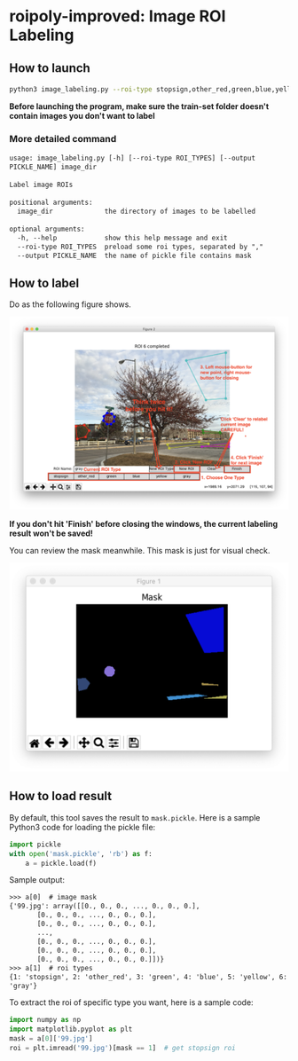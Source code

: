 # roipoly-improved: Image ROI Labeling

## How to launch

```bash
python3 image_labeling.py --roi-type stopsign,other_red,green,blue,yellow,gray,white [path to your dataset]
```

**Before launching the program, make sure the train-set folder doesn't contain images you don't want to label**

### More detailed command

```
usage: image_labeling.py [-h] [--roi-type ROI_TYPES] [--output PICKLE_NAME] image_dir

Label image ROIs

positional arguments:
  image_dir             the directory of images to be labelled

optional arguments:
  -h, --help            show this help message and exit
  --roi-type ROI_TYPES  preload some roi types, separated by ","
  --output PICKLE_NAME  the name of pickle file contains mask

```

## How to label

Do as the following figure shows.

![](usage-1.png)

**If you don't hit 'Finish' before closing the windows, the current labeling result won't be saved!**

You can review the mask meanwhile. This mask is just for visual check.

![](usage-2.png)

## How to load result

By default, this tool saves the result to `mask.pickle`. Here is a sample Python3 code for loading the pickle file:

```python
import pickle
with open('mask.pickle', 'rb') as f:
    a = pickle.load(f)
```

Sample output:
```
>>> a[0]  # image mask 
{'99.jpg': array([[0., 0., 0., ..., 0., 0., 0.],
       [0., 0., 0., ..., 0., 0., 0.],
       [0., 0., 0., ..., 0., 0., 0.],
       ...,
       [0., 0., 0., ..., 0., 0., 0.],
       [0., 0., 0., ..., 0., 0., 0.],
       [0., 0., 0., ..., 0., 0., 0.]])}
>>> a[1]  # roi types
{1: 'stopsign', 2: 'other_red', 3: 'green', 4: 'blue', 5: 'yellow', 6: 'gray'}
```

To extract the roi of specific type you want, here is a sample code:
```python
import numpy as np
import matplotlib.pyplot as plt
mask = a[0]['99.jpg']
roi = plt.imread('99.jpg')[mask == 1]  # get stopsign roi
```